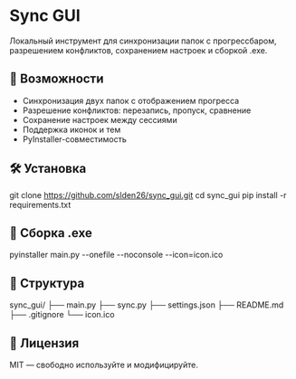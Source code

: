 # Sync GUI
Локальный инструмент для синхронизации папок с прогрессбаром, разрешением конфликтов, сохранением настроек и сборкой .exe.

## 🚀 Возможности
- Синхронизация двух папок с отображением прогресса
- Разрешение конфликтов: перезапись, пропуск, сравнение
- Сохранение настроек между сессиями
- Поддержка иконок и тем
- PyInstaller-совместимость

## 🛠️ Установка
git clone https://github.com/slden26/sync_gui.git
cd sync_gui
pip install -r requirements.txt

## 🧱 Сборка .exe
pyinstaller main.py --onefile --noconsole --icon=icon.ico

## 📂 Структура
sync_gui/
├── main.py
├── sync.py
├── settings.json
├── README.md
├── .gitignore
└── icon.ico

## 📜 Лицензия
MIT — свободно используйте и модифицируйте.

